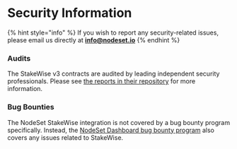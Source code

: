 # Security Information

{% hint style="info" %}
If you wish to report any security-related issues, please email us directly at **info@nodeset.io**
{% endhint %}

### Audits

The StakeWise v3 contracts are audited by leading independent security professionals. Please see [the reports in their repository](https://github.com/stakewise/v3-core/tree/main/audits) for more information.

### Bug Bounties

The NodeSet StakeWise integration is not covered by a bug bounty program specifically. Instead, the [NodeSet Dashboard bug bounty program](../nodeset-dashboard/security-information.md#bug-bounties) also covers any issues related to StakeWise.
